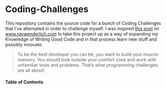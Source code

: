 # Coding-Challenges
This repository contains the source code for a bunch of Coding Challenges that I've attempted in order to challenge myself. I was inspired [this post](https://www.raywenderlich.com/135789/how-to-be-a-better-developer-with-programming-challenges) on www.raywenderlich.com to take this project up as a way of expanding my Knowledge of Writing Good Code and in that process learn new stuff and possibly innovate.

> To be the best developer you can be, you want to build your muscle memory. You should look outside your comfort zone and work with unfamiliar tools and problems. That’s what programming challenges are all about!

#### Table of Contents

